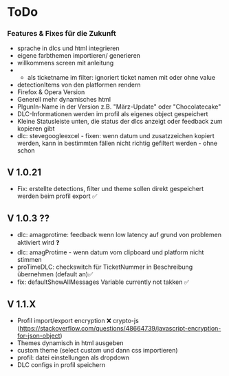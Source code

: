 # ToDo

### Features & Fixes für die Zukunft
 
- sprache in dlcs und html integrieren
- eigene farbthemen importieren/ generieren
- willkommens screen mit anleitung
- * als ticketname im filter: ignoriert ticket namen mit oder ohne value
- detectionItems von den platformen rendern
- Firefox & Opera Version
- Generell mehr dynamisches html
- PlgunIn-Name in der Version z.B. "März-Update" oder "Chocolatecake"
- DLC-Informationen werden im profil als eigenes object gespeichert
- Kleine Statusleiste unten, die status der dlcs anzeigt oder feedback zum kopieren gibt
- dlc: stevegoogleexcel - fixen: wenn datum und zusatzzeichen kopiert werden, kann in bestimmten fällen nicht richtig gefiltert werden - ohne schon

## V 1.0.21
- Fix: erstellte detections, filter und theme sollen direkt gespeichert werden beim profil export ✅

## V 1.0.3 ??
- dlc: amagprotime: feedback wenn low latency auf grund von problemen aktiviert wird ❓
- dlc: amagProtime - wenn datum vom clipboard und platform nicht stimmen
- proTimeDLC: checkswitch für TicketNummer in Beschreibung übernehmen (default an)✅
- fix: defaultShowAllMessages Variable currently not takken ✅

## V 1.1.X
- Profil import/export encryption ❌
crypto-js (https://stackoverflow.com/questions/48664739/javascript-encryption-for-json-object)
- Themes dynamisch in html ausgeben
- custom theme (select custom und dann css importieren)
- profil: datei einstellungen als dropdown
- DLC configs in profil speichern